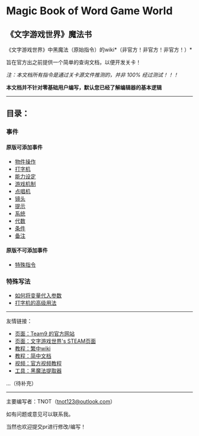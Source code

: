# Magic Book of Word Game World

## 《文字游戏世界》魔法书

《文字游戏世界》中黑魔法（原始指令）的wiki*（非官方！非官方！非官方！）*

旨在官方出之前提供一个简单的查询文档，以便开发关卡！

*注：本文档所有指令是通过关卡源文件推测的，并非 100% 经过测试！！！*

**本文档并不针对零基础用户编写，默认您已经了解编辑器的基本逻辑**

---

## 目录：

### 事件

#### 原版可添加事件

- [物件操作](events/物件操作.md)
- [打字机](events/打字机.md)
- [能力设定](events/能力设定.md)
- [游戏机制](events/游戏机制.md)
- [点唱机](events/点唱机.md)
- [镜头](events/镜头.md)
- [提示](events/提示.md)
- [系统](events/系统.md)
- [代数](events/代数.md)
- [条件](events/条件.md)
- [备注](events/备注.md)

#### 原版不可添加事件

- [特殊指令](events/特殊指令.md)

### 特殊写法

- [如何将变量代入参数](special/如何将变量代入参数.md)
- [打字机的高级用法](special/打字机的高级用法.md)

---

友情链接：

- [页面：Team9 的官方网站](https://team9.co/)
- [页面：文字游戏世界's STEAM页面](https://store.steampowered.com/app/3114370/)
- [教程：繁中wiki](https://wordgameworld.wiki.gg/zh-hant/)
- [教程：简中文档](https://docs.qq.com/doc/DUWlCYXVBbWtpaFR2)
- [视频：官方视频教程](https://www.bilibili.com/video/BV14vn8zYEM7/)
- [工具：黑魔法提取器](https://github.com/TNOTawa/wordgameworld-black-magic-extract)

...（待补充）

---

主要编写者：TNOT（tnot123@outlook.com）

如有问题或意见可以联系我。

当然也欢迎提交pr进行修改/编写！